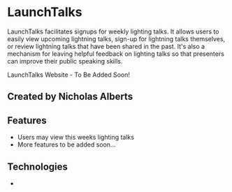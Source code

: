 # LaunchTalks

LaunchTalks facilitates signups for weekly lighting talks. It allows users to easily view upcoming lightning talks, sign-up for lightning talks themselves, or review lightning talks that have been shared in the past. It's also a mechanism for leaving helpful feedback on lighting talks so that presenters can improve their public speaking skills.

LaunchTalks Website - To Be Added Soon!

## Created by Nicholas Alberts

## Features
* Users may view this weeks lighting talks
* More features to be added soon...

## Technologies
* 
